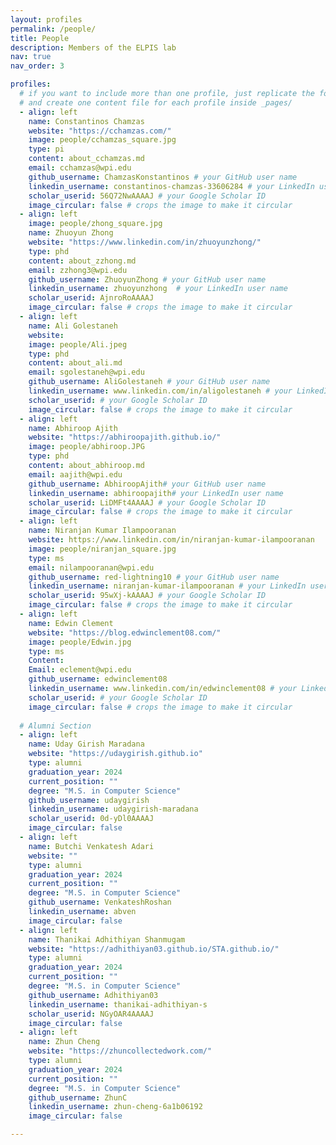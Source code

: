 ```yaml
---
layout: profiles
permalink: /people/
title: People 
description: Members of the ELPIS lab
nav: true
nav_order: 3

profiles:
  # if you want to include more than one profile, just replicate the following block
  # and create one content file for each profile inside _pages/
  - align: left 
    name: Constantinos Chamzas
    website: "https://cchamzas.com/"
    image: people/cchamzas_square.jpg
    type: pi
    content: about_cchamzas.md
    email: cchamzas@wpi.edu
    github_username: ChamzasKonstantinos # your GitHub user name
    linkedin_username: constantinos-chamzas-33606284 # your LinkedIn user name
    scholar_userid: 56Q72NwAAAAJ # your Google Scholar ID
    image_circular: false # crops the image to make it circular
  - align: left
    image: people/zhong_square.jpg
    name: Zhuoyun Zhong
    website: "https://www.linkedin.com/in/zhuoyunzhong/"
    type: phd 
    content: about_zzhong.md
    email: zzhong3@wpi.edu
    github_username: ZhuoyunZhong # your GitHub user name
    linkedin_username: zhuoyunzhong  # your LinkedIn user name
    scholar_userid: AjnroRoAAAAJ
    image_circular: false # crops the image to make it circular
  - align: left
    name: Ali Golestaneh
    website: 
    image: people/Ali.jpeg
    type: phd 
    content: about_ali.md
    email: sgolestaneh@wpi.edu
    github_username: AliGolestaneh # your GitHub user name
    linkedin_username: www.linkedin.com/in/aligolestaneh # your LinkedIn user name
    scholar_userid: # your Google Scholar ID
    image_circular: false # crops the image to make it circular
  - align: left
    name: Abhiroop Ajith
    website: "https://abhiroopajith.github.io/"
    image: people/abhiroop.JPG
    type: phd
    content: about_abhiroop.md 
    email: aajith@wpi.edu
    github_username: AbhiroopAjith# your GitHub user name
    linkedin_username: abhiroopajith# your LinkedIn user name    
    scholar_userid: LiDMFt4AAAAJ # your Google Scholar ID
    image_circular: false # crops the image to make it circular
  - align: left 
    name: Niranjan Kumar Ilampooranan 
    website: https://www.linkedin.com/in/niranjan-kumar-ilampooranan
    image: people/niranjan_square.jpg
    type: ms
    email: nilampooranan@wpi.edu
    github_username: red-lightning10 # your GitHub user name
    linkedin_username: niranjan-kumar-ilampooranan # your LinkedIn user name
    scholar_userid: 95wXj-kAAAAJ # your Google Scholar ID
    image_circular: false # crops the image to make it circular
  - align: left
    name: Edwin Clement
    website: "https://blog.edwinclement08.com/"
    image: people/Edwin.jpg
    type: ms 
    Content: 
    Email: eclement@wpi.edu
    github_username: edwinclement08
    linkedin_username: www.linkedin.com/in/edwinclement08 # your LinkedIn user name
    scholar_userid: # your Google Scholar ID
    image_circular: false # crops the image to make it circular
  
  # Alumni Section
  - align: left
    name: Uday Girish Maradana
    website: "https://udaygirish.github.io"
    type: alumni
    graduation_year: 2024
    current_position: ""
    degree: "M.S. in Computer Science"
    github_username: udaygirish
    linkedin_username: udaygirish-maradana
    scholar_userid: 0d-yDl0AAAAJ
    image_circular: false
  - align: left
    name: Butchi Venkatesh Adari
    website: ""
    type: alumni
    graduation_year: 2024
    current_position: ""
    degree: "M.S. in Computer Science"
    github_username: VenkateshRoshan
    linkedin_username: abven
    image_circular: false
  - align: left
    name: Thanikai Adhithiyan Shanmugam
    website: "https://adhithiyan03.github.io/STA.github.io/"
    type: alumni
    graduation_year: 2024
    current_position: ""
    degree: "M.S. in Computer Science"
    github_username: Adhithiyan03
    linkedin_username: thanikai-adhithiyan-s
    scholar_userid: NGyOAR4AAAAJ
    image_circular: false
  - align: left
    name: Zhun Cheng
    website: "https://zhuncollectedwork.com/"
    type: alumni
    graduation_year: 2024
    current_position: ""
    degree: "M.S. in Computer Science"
    github_username: ZhunC
    linkedin_username: zhun-cheng-6a1b06192
    image_circular: false

---
```


